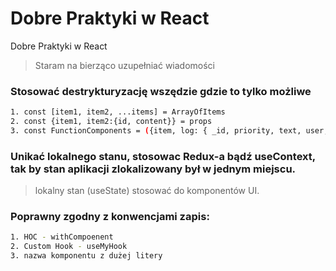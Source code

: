 # Dobre Praktyki w React
Dobre Praktyki w React
> Staram na bierząco uzupełniać wiadomości

### Stosować destrykturyzację wszędzie gdzie to tylko możliwe
```bash
1. const [item1, item2, ...items] = ArrayOfItems
2. const {item1, item2:{id, content}} = props
3. const FunctionComponents = ({item, log: { _id, priority, text, user, created }}) => {...........});
```

### Unikać lokalnego stanu, stosowac Redux-a bądź useContext, tak by stan aplikacji zlokalizowany był w jednym miejscu.
  > lokalny stan (useState) stosować do komponentów UI.

### Poprawny zgodny z konwencjami zapis:
```bash
1. HOC - withCompoenent
2. Custom Hook - useMyHook
3. nazwa komponentu z dużej litery
```
  


